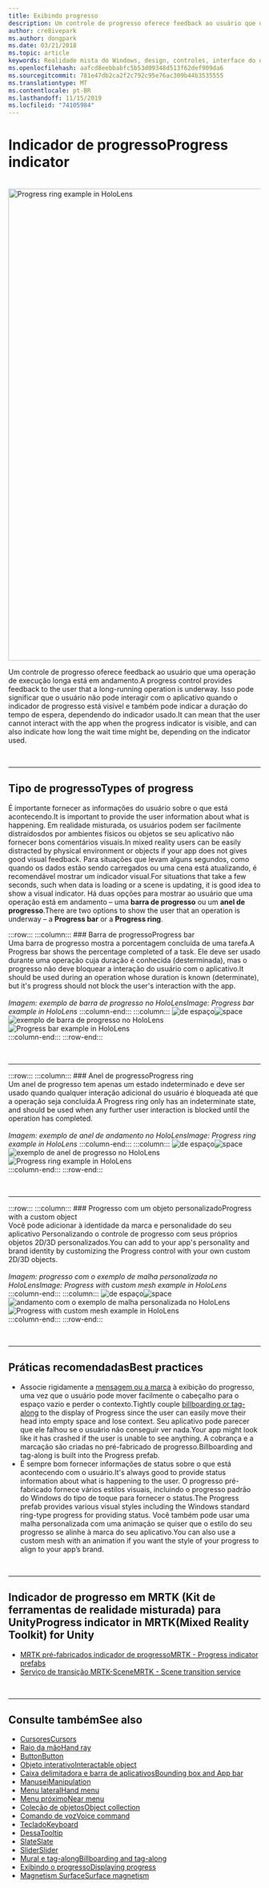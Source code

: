 ```yaml
---
title: Exibindo progresso
description: Um controle de progresso oferece feedback ao usuário que uma operação de execução longa está em andamento.
author: cre8ivepark
ms.author: dongpark
ms.date: 03/21/2018
ms.topic: article
keywords: Realidade mista do Windows, design, controles, interface do usuário, UX
ms.openlocfilehash: aafcd8eebbabfc5b53d09348d513f62def909da6
ms.sourcegitcommit: 781e47db2ca2f2c792c95e76ac309b44b3535555
ms.translationtype: MT
ms.contentlocale: pt-BR
ms.lasthandoff: 11/15/2019
ms.locfileid: "74105984"
---
```

# <a name="progress-indicator"></a><span data-ttu-id="b8a4c-104">Indicador de progresso</span><span class="sxs-lookup"><span data-stu-id="b8a4c-104">Progress indicator</span></span>

<br>

<img src="images/UX/MRTK_ProgressIndicator.gif" alt="Progress ring example in HoloLens" width="940px">

<span data-ttu-id="b8a4c-105">Um controle de progresso oferece feedback ao usuário que uma operação de execução longa está em andamento.</span><span class="sxs-lookup"><span data-stu-id="b8a4c-105">A progress control provides feedback to the user that a long-running operation is underway.</span></span> <span data-ttu-id="b8a4c-106">Isso pode significar que o usuário não pode interagir com o aplicativo quando o indicador de progresso está visível e também pode indicar a duração do tempo de espera, dependendo do indicador usado.</span><span class="sxs-lookup"><span data-stu-id="b8a4c-106">It can mean that the user cannot interact with the app when the progress indicator is visible, and can also indicate how long the wait time might be, depending on the indicator used.</span></span>

<br>

---

## <a name="types-of-progress"></a><span data-ttu-id="b8a4c-107">Tipo de progresso</span><span class="sxs-lookup"><span data-stu-id="b8a4c-107">Types of progress</span></span>

<span data-ttu-id="b8a4c-108">É importante fornecer as informações do usuário sobre o que está acontecendo.</span><span class="sxs-lookup"><span data-stu-id="b8a4c-108">It is important to provide the user information about what is happening.</span></span> <span data-ttu-id="b8a4c-109">Em realidade misturada, os usuários podem ser facilmente distraídosdos por ambientes físicos ou objetos se seu aplicativo não fornecer bons comentários visuais.</span><span class="sxs-lookup"><span data-stu-id="b8a4c-109">In mixed reality users can be easily distracted by physical environment or objects if your app does not gives good visual feedback.</span></span> <span data-ttu-id="b8a4c-110">Para situações que levam alguns segundos, como quando os dados estão sendo carregados ou uma cena está atualizando, é recomendável mostrar um indicador visual.</span><span class="sxs-lookup"><span data-stu-id="b8a4c-110">For situations that take a few seconds, such when data is loading or a scene is updating, it is good idea to show a visual indicator.</span></span> <span data-ttu-id="b8a4c-111">Há duas opções para mostrar ao usuário que uma operação está em andamento – uma **barra de progresso** ou um **anel de progresso**.</span><span class="sxs-lookup"><span data-stu-id="b8a4c-111">There are two options to show the user that an operation is underway – a **Progress bar** or a **Progress ring**.</span></span>

:::row:::
    :::column:::
        ### <a name="progress-barbr"></a><span data-ttu-id="b8a4c-112">Barra de progresso</span><span class="sxs-lookup"><span data-stu-id="b8a4c-112">Progress bar</span></span><br>
        <span data-ttu-id="b8a4c-113">Uma barra de progresso mostra a porcentagem concluída de uma tarefa.</span><span class="sxs-lookup"><span data-stu-id="b8a4c-113">A Progress bar shows the percentage completed of a task.</span></span> <span data-ttu-id="b8a4c-114">Ele deve ser usado durante uma operação cuja duração é conhecida (desterminada), mas o progresso não deve bloquear a interação do usuário com o aplicativo.</span><span class="sxs-lookup"><span data-stu-id="b8a4c-114">It should be used during an operation whose duration is known (determinate), but it's progress should not block the user's interaction with the app.</span></span><br>
        <br>
        <span data-ttu-id="b8a4c-115">*Imagem: exemplo de barra de progresso no HoloLens*</span><span class="sxs-lookup"><span data-stu-id="b8a4c-115">*Image: Progress bar example in HoloLens*</span></span>
    :::column-end:::
        :::column:::
        <span data-ttu-id="b8a4c-116">![de espaço](images/spacer-20x582.png)</span><span class="sxs-lookup"><span data-stu-id="b8a4c-116">![space](images/spacer-20x582.png)</span></span><br>
       <span data-ttu-id="b8a4c-117">![exemplo de barra de progresso no HoloLens](images/640px-progressbar.jpg)</span><span class="sxs-lookup"><span data-stu-id="b8a4c-117">![Progress bar example in HoloLens](images/640px-progressbar.jpg)</span></span><br>
    :::column-end:::
:::row-end:::

<br>

---

:::row:::
    :::column:::
        ### <a name="progress-ringbr"></a><span data-ttu-id="b8a4c-118">Anel de progresso</span><span class="sxs-lookup"><span data-stu-id="b8a4c-118">Progress ring</span></span><br>
        <span data-ttu-id="b8a4c-119">Um anel de progresso tem apenas um estado indeterminado e deve ser usado quando qualquer interação adicional do usuário é bloqueada até que a operação seja concluída.</span><span class="sxs-lookup"><span data-stu-id="b8a4c-119">A Progress ring only has an indeterminate state, and should be used when any further user interaction is blocked until the operation has completed.</span></span><br>
        <br>
        <span data-ttu-id="b8a4c-120">*Imagem: exemplo de anel de andamento no HoloLens*</span><span class="sxs-lookup"><span data-stu-id="b8a4c-120">*Image: Progress ring example in HoloLens*</span></span>
    :::column-end:::
        :::column:::
        <span data-ttu-id="b8a4c-121">![de espaço](images/spacer-20x582.png)</span><span class="sxs-lookup"><span data-stu-id="b8a4c-121">![space](images/spacer-20x582.png)</span></span><br>
       <span data-ttu-id="b8a4c-122">![exemplo de anel de progresso no HoloLens](images/640px-progressring.jpg)</span><span class="sxs-lookup"><span data-stu-id="b8a4c-122">![Progress ring example in HoloLens](images/640px-progressring.jpg)</span></span><br>
    :::column-end:::
:::row-end:::

<br>

---

:::row:::
    :::column:::
        ### <a name="progress-with-a-custom-objectbr"></a><span data-ttu-id="b8a4c-123">Progresso com um objeto personalizado</span><span class="sxs-lookup"><span data-stu-id="b8a4c-123">Progress with a custom object</span></span><br>
        <span data-ttu-id="b8a4c-124">Você pode adicionar à identidade da marca e personalidade do seu aplicativo Personalizando o controle de progresso com seus próprios objetos 2D/3D personalizados.</span><span class="sxs-lookup"><span data-stu-id="b8a4c-124">You can add to your app's personality and brand identity by customizing the Progress control with your own custom 2D/3D objects.</span></span><br>
        <br>
        <span data-ttu-id="b8a4c-125">*Imagem: progresso com o exemplo de malha personalizada no HoloLens*</span><span class="sxs-lookup"><span data-stu-id="b8a4c-125">*Image: Progress with custom mesh example in HoloLens*</span></span>
    :::column-end:::
        :::column:::
        <span data-ttu-id="b8a4c-126">![de espaço](images/spacer-20x582.png)</span><span class="sxs-lookup"><span data-stu-id="b8a4c-126">![space](images/spacer-20x582.png)</span></span><br>
       <span data-ttu-id="b8a4c-127">![andamento com o exemplo de malha personalizada no HoloLens](images/640px-progresscustom.jpg)</span><span class="sxs-lookup"><span data-stu-id="b8a4c-127">![Progress with custom mesh example in HoloLens](images/640px-progresscustom.jpg)</span></span><br>
    :::column-end:::
:::row-end:::

<br>

---

## <a name="best-practices"></a><span data-ttu-id="b8a4c-128">Práticas recomendadas</span><span class="sxs-lookup"><span data-stu-id="b8a4c-128">Best practices</span></span>
* <span data-ttu-id="b8a4c-129">Associe rigidamente a [mensagem ou a marca](billboarding-and-tag-along.md) à exibição do progresso, uma vez que o usuário pode mover facilmente o cabeçalho para o espaço vazio e perder o contexto.</span><span class="sxs-lookup"><span data-stu-id="b8a4c-129">Tightly couple [billboarding or tag-along](billboarding-and-tag-along.md) to the display of Progress since the user can easily move their head into empty space and lose context.</span></span> <span data-ttu-id="b8a4c-130">Seu aplicativo pode parecer que ele falhou se o usuário não conseguir ver nada.</span><span class="sxs-lookup"><span data-stu-id="b8a4c-130">Your app might look like it has crashed if the user is unable to see anything.</span></span> <span data-ttu-id="b8a4c-131">A cobrança e a marcação são criadas no pré-fabricado de progresso.</span><span class="sxs-lookup"><span data-stu-id="b8a4c-131">Billboarding and tag-along is built into the Progress prefab.</span></span>
* <span data-ttu-id="b8a4c-132">É sempre bom fornecer informações de status sobre o que está acontecendo com o usuário.</span><span class="sxs-lookup"><span data-stu-id="b8a4c-132">It's always good to provide status information about what is happening to the user.</span></span> <span data-ttu-id="b8a4c-133">O progresso pré-fabricado fornece vários estilos visuais, incluindo o progresso padrão do Windows do tipo de toque para fornecer o status.</span><span class="sxs-lookup"><span data-stu-id="b8a4c-133">The Progress prefab provides various visual styles including the Windows standard ring-type progress for providing status.</span></span> <span data-ttu-id="b8a4c-134">Você também pode usar uma malha personalizada com uma animação se quiser que o estilo do seu progresso se alinhe à marca do seu aplicativo.</span><span class="sxs-lookup"><span data-stu-id="b8a4c-134">You can also use a custom mesh with an animation if you want the style of your progress to align to your app’s brand.</span></span>

<br>

---

## <a name="progress-indicator-in-mrtkmixed-reality-toolkit-for-unity"></a><span data-ttu-id="b8a4c-135">Indicador de progresso em MRTK (Kit de ferramentas de realidade misturada) para Unity</span><span class="sxs-lookup"><span data-stu-id="b8a4c-135">Progress indicator in MRTK(Mixed Reality Toolkit) for Unity</span></span>

* [<span data-ttu-id="b8a4c-136">MRTK pré-fabricados indicador de progresso</span><span class="sxs-lookup"><span data-stu-id="b8a4c-136">MRTK - Progress indicator prefabs</span></span>](https://github.com/microsoft/MixedRealityToolkit-Unity/tree/mrtk_release/Assets/MixedRealityToolkit.SDK/Features/UX/Prefabs/ProgressIndicators)
* [<span data-ttu-id="b8a4c-137">Serviço de transição MRTK-Scene</span><span class="sxs-lookup"><span data-stu-id="b8a4c-137">MRTK - Scene transition service</span></span>](https://microsoft.github.io/MixedRealityToolkit-Unity/Documentation/Extensions/SceneTransitionService/SceneTransitionServiceOverview.html)


<br>

---

## <a name="see-also"></a><span data-ttu-id="b8a4c-138">Consulte também</span><span class="sxs-lookup"><span data-stu-id="b8a4c-138">See also</span></span>

* [<span data-ttu-id="b8a4c-139">Cursores</span><span class="sxs-lookup"><span data-stu-id="b8a4c-139">Cursors</span></span>](cursors.md)
* [<span data-ttu-id="b8a4c-140">Raio da mão</span><span class="sxs-lookup"><span data-stu-id="b8a4c-140">Hand ray</span></span>](point-and-commit.md)
* [<span data-ttu-id="b8a4c-141">Button</span><span class="sxs-lookup"><span data-stu-id="b8a4c-141">Button</span></span>](button.md)
* [<span data-ttu-id="b8a4c-142">Objeto interativo</span><span class="sxs-lookup"><span data-stu-id="b8a4c-142">Interactable object</span></span>](interactable-object.md)
* [<span data-ttu-id="b8a4c-143">Caixa delimitadora e barra de aplicativos</span><span class="sxs-lookup"><span data-stu-id="b8a4c-143">Bounding box and App bar</span></span>](app-bar-and-bounding-box.md)
* [<span data-ttu-id="b8a4c-144">Manusei</span><span class="sxs-lookup"><span data-stu-id="b8a4c-144">Manipulation</span></span>](direct-manipulation.md)
* [<span data-ttu-id="b8a4c-145">Menu lateral</span><span class="sxs-lookup"><span data-stu-id="b8a4c-145">Hand menu</span></span>](hand-menu.md)
* [<span data-ttu-id="b8a4c-146">Menu próximo</span><span class="sxs-lookup"><span data-stu-id="b8a4c-146">Near menu</span></span>](near-menu.md)
* [<span data-ttu-id="b8a4c-147">Coleção de objetos</span><span class="sxs-lookup"><span data-stu-id="b8a4c-147">Object collection</span></span>](object-collection.md)
* [<span data-ttu-id="b8a4c-148">Comando de voz</span><span class="sxs-lookup"><span data-stu-id="b8a4c-148">Voice command</span></span>](voice-input.md)
* [<span data-ttu-id="b8a4c-149">Teclado</span><span class="sxs-lookup"><span data-stu-id="b8a4c-149">Keyboard</span></span>](keyboard.md)
* [<span data-ttu-id="b8a4c-150">Dessa</span><span class="sxs-lookup"><span data-stu-id="b8a4c-150">Tooltip</span></span>](tooltip.md)
* [<span data-ttu-id="b8a4c-151">Slate</span><span class="sxs-lookup"><span data-stu-id="b8a4c-151">Slate</span></span>](slate.md)
* [<span data-ttu-id="b8a4c-152">Slider</span><span class="sxs-lookup"><span data-stu-id="b8a4c-152">Slider</span></span>](slider.md)
* [<span data-ttu-id="b8a4c-153">Mural e tag-along</span><span class="sxs-lookup"><span data-stu-id="b8a4c-153">Billboarding and tag-along</span></span>](billboarding-and-tag-along.md)
* [<span data-ttu-id="b8a4c-154">Exibindo o progresso</span><span class="sxs-lookup"><span data-stu-id="b8a4c-154">Displaying progress</span></span>](progress.md)
* [<span data-ttu-id="b8a4c-155">Magnetism Surface</span><span class="sxs-lookup"><span data-stu-id="b8a4c-155">Surface magnetism</span></span>](surface-magnetism.md)
